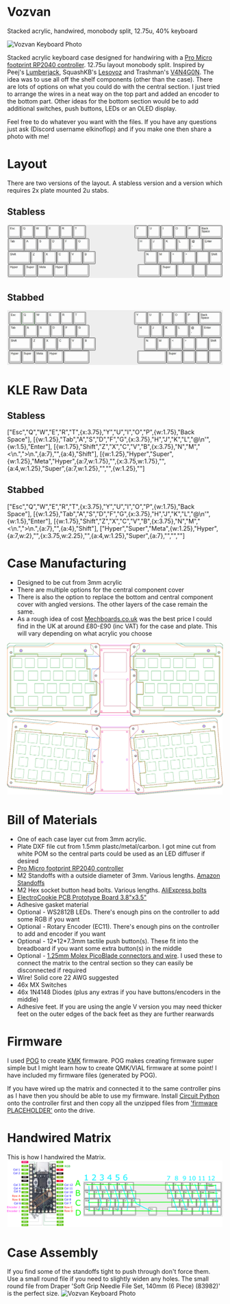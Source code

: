 # Vozvan
Stacked acrylic, handwired, monobody split, 12.75u, 40% keyboard

<img src="https://github.com/ElKinoflop/Barghest/blob/main/images/placeholder.jpg" alt="Vozvan Keyboard Photo">

Stacked acrylic keyboard case designed for handwiring with a <a href="https://mechboards.co.uk/products/pro-micro-5v?_pos=2&_sid=c64ff0323&_ss=r" target="_blank">Pro Micro footprint RP2040 controller</a>. 12.75u layout monobody split. Inspired by Peej's <a href="https://github.com/peej/lumberjack-keyboard" target="_blank">Lumberjack</a>, SquashKB's <a href="https://www.instagram.com/squash_kb/?hl=en-gb">Lesovoz</a>  and Trashman's <a href="https://trashman.wiki/keyboards/v4n4g0n">V4N4G0N</a>. The idea was to use all off the shelf components (other than the case). There are lots of options on what you could do with the central section. I just tried to arrange the wires in a neat way on the top part and added an encoder to the bottom part. Other ideas for the bottom section would be to add additional switches, push buttons, LEDs or an OLED display.

Feel free to do whatever you want with the files. If you have any questions just ask (Discord username elkinoflop) and if you make one then share a photo with me!

<h1>Layout</h1>
There are two versions of the layout. A stabless version and a version which requires 2x plate mounted 2u stabs.
<h2>Stabless</h2>
<img src="https://github.com/ElKinoflop/Vozvan/blob/main/images/Vozvan%20Handwire%20KLE.jpg" alt="Vozvan Stabless KLE Image">

<h2>Stabbed</h2>
<img src="https://github.com/ElKinoflop/Vozvan/blob/main/images/Vozvan%20Stabbed%20KLE.jpg" alt="Vozvan Stabbed KLE Image">

<h1>KLE Raw Data</h1>
<h2>Stabless</h2>
["Esc","Q","W","E","R","T",{x:3.75},"Y","U","I","O","P",{w:1.75},"Back<br>Space"],
[{w:1.25},"Tab","A","S","D","F","G",{x:3.75},"H","J","K","L","@\n'",{w:1.5},"Enter"],
[{w:1.75},"Shift","Z","X","C","V","B",{x:3.75},"N","M","<\n.",">\n.",{a:7},"",{a:4},"Shift"],
[{w:1.25},"Hyper","Super",{w:1.25},"Meta","Hyper",{a:7,w:1.75},"",{x:3.75,w:1.75},"",{a:4,w:1.25},"Super",{a:7,w:1.25},"","",{w:1.25},""]

<h2>Stabbed</h2>
["Esc","Q","W","E","R","T",{x:3.75},"Y","U","I","O","P",{w:1.75},"Back<br>Space"],
[{w:1.25},"Tab","A","S","D","F","G",{x:3.75},"H","J","K","L","@\n'",{w:1.5},"Enter"],
[{w:1.75},"Shift","Z","X","C","V","B",{x:3.75},"N","M","<\n.",">\n.",{a:7},"",{a:4},"Shift"],
["Hyper","Super","Meta",{w:1.25},"Hyper",{a:7,w:2},"",{x:3.75,w:2.25},"",{a:4,w:1.25},"Super",{a:7},"","",""]

<h1>Case Manufacturing</h1>
<ul>
  <li>Designed to be cut from 3mm acrylic</li>
  <li>There are multiple options for the central component cover</li>
  <li>There is also the option to replace the bottom and central component cover with angled versions. The other layers of the case remain the same.</li>
  <li>As a rough idea of cost <a href="https://mechboards.co.uk/" target="_blank">Mechboards.co.uk</a> was the best price I could find in the UK at around £80-£90 (inc VAT) for the case and plate. This will vary depending on what acrylic you choose</li>
</ul>

<img src="https://github.com/ElKinoflop/Vozvan/blob/main/images/Vozvan%20Combined.png" alt="Vozvan Case Layers">

<img src="https://github.com/ElKinoflop/Vozvan/blob/main/images/Vozvan%20V%20Combined.png" alt="Vozvan V Case Layers">

<h1>Bill of Materials</h1>
<ul>
  <li>One of each case layer cut from 3mm acrylic.</li>
  <li>Plate DXF file cut from 1.5mm plastc/metal/carbon. I got mine cut from white POM so the central parts could be used as an LED diffuser if desired</li>
  <li><a href="https://mechboards.co.uk/products/pro-micro-5v?_pos=2&_sid=c64ff0323&_ss=r" target="_blank">Pro Micro footprint RP2040 controller</a></li>
  <li>M2 Standoffs with a outside diameter of 3mm. Various lengths. <a href="https://amzn.eu/d/8H1HG6Y" target="_blank">Amazon Standoffs</a></li></li>
  <li>M2 Hex socket button head bolts. Various lengths. <a href="https://www.aliexpress.com/item/32969042589.html" target="_blank">AliExpress bolts</a></li>
  <li><a href="https://www.amazon.co.uk/dp/B08151V9TS?ref=ppx_yo2ov_dt_b_fed_asin_title" target="_blank">ElectroCookie PCB Prototype Board 3.8"x3.5"</a></li>
  <li>Adhesive gasket material</li>
  <li>Optional - WS2812B LEDs. There's enough pins on the controller to add some RGB if you want</li>
  <li>Optional - Rotary Encoder (EC11). There's enough pins on the controller to add and encoder if you want</li>
  <li>Optional - 12*12*7.3mm tactile push button(s). These fit into the breadboard if you want some extra button(s) in the middle</li>
  <li>Optional - <a href="https://www.amazon.co.uk/dp/B08RMQP6YP?ref=ppx_yo2ov_dt_b_fed_asin_title" target="_blank">1.25mm Molex PicoBlade connectors and wire</a>. I used these to connect the matrix to the central section so they can easily be disconnected if required</li>
  <li>Wire! Solid core 22 AWG suggested</li>
  <li>46x MX Switches</li>
  <li>46x 1N4148 Diodes (plus any extras if you have buttons/encoders in the middle)</li>
  <li>Adhesive feet. If you are using the angle V version you may need thicker feet on the outer edges of the back feet as they are further rearwards</li>
</ul>

<h1>Firmware</h1>
I used <a href="https://github.com/JanLunge/pog" target="_blank">POG</a>  to create <a href="https://github.com/KMKfw/kmk_firmware" target="_blank">KMK</a> firmware. POG makes creating firmware super simple but I might learn how to create QMK/VIAL firmware at some point!
I have included my firmware files (generated by POG). 

If you have wired up the matrix and connected it to the same controller pins as I have then you should be able to use my firmware. Install <a href="https://circuitpython.org/board/waveshare_rp2040_tiny/" target="_blank">Circuit Python</a> onto the controller first and then copy all the unzipped files from <a href="placeholder" target="_blank">'firmware PLACEHOLDER'</a> onto the drive.

<h1>Handwired Matrix</h1>
This is how I handwired the Matrix.
<img src="https://github.com/ElKinoflop/Vozvan/blob/main/images/Vozvan%20Matrix%20Pins.png" alt="Vozvan Handiwired Matrix">

<h1>Case Assembly</h1>
If you find some of the standoffs tight to push through don't force them. Use a small round file if you need to slightly widen any holes. The small round file from Draper 'Soft Grip Needle File Set, 140mm (6 Piece) (83982)' is the perfect size.

<img src="https://github.com/ElKinoflop/Barghest/blob/main/images/placeholder.jpg" alt="Vozvan Keyboard Photo">

